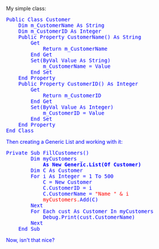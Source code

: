 My simple class:

<pre><font color="blue" family="Microsoft Sans Serif">Public <font color="blue" family="Microsoft Sans Serif">Class Customer
    <font color="blue" family="Microsoft Sans Serif">Dim m_CustomerName <font color="blue" family="Microsoft Sans Serif">As <font color="blue" family="Microsoft Sans Serif">String
    <font color="blue" family="Microsoft Sans Serif">Dim m_CustomerID <font color="blue" family="Microsoft Sans Serif">As <font color="blue" family="Microsoft Sans Serif">Integer
    <font color="blue" family="Microsoft Sans Serif">Public <font color="blue" family="Microsoft Sans Serif">Property CustomerName() <font color="blue" family="Microsoft Sans Serif">As <font color="blue" family="Microsoft Sans Serif">String
        <font color="blue" family="Microsoft Sans Serif">Get
            <font color="blue" family="Microsoft Sans Serif">Return m_CustomerName
        <font color="blue" family="Microsoft Sans Serif">End <font color="blue" family="Microsoft Sans Serif">Get
        <font color="blue" family="Microsoft Sans Serif">Set(<font color="blue" family="Microsoft Sans Serif">ByVal Value <font color="blue" family="Microsoft Sans Serif">As <font color="blue" family="Microsoft Sans Serif">String)
            m_CustomerName = Value
        <font color="blue" family="Microsoft Sans Serif">End <font color="blue" family="Microsoft Sans Serif">Set
    <font color="blue" family="Microsoft Sans Serif">End <font color="blue" family="Microsoft Sans Serif">Property
    <font color="blue" family="Microsoft Sans Serif">Public <font color="blue" family="Microsoft Sans Serif">Property CustomerID() <font color="blue" family="Microsoft Sans Serif">As <font color="blue" family="Microsoft Sans Serif">Integer
        <font color="blue" family="Microsoft Sans Serif">Get
            <font color="blue" family="Microsoft Sans Serif">Return m_CustomerID
        <font color="blue" family="Microsoft Sans Serif">End <font color="blue" family="Microsoft Sans Serif">Get
        <font color="blue" family="Microsoft Sans Serif">Set(<font color="blue" family="Microsoft Sans Serif">ByVal Value <font color="blue" family="Microsoft Sans Serif">As <font color="blue" family="Microsoft Sans Serif">Integer)
            m_CustomerID = Value
        <font color="blue" family="Microsoft Sans Serif">End <font color="blue" family="Microsoft Sans Serif">Set
    <font color="blue" family="Microsoft Sans Serif">End <font color="blue" family="Microsoft Sans Serif">Property
<font color="blue" family="Microsoft Sans Serif">End <font color="blue" family="Microsoft Sans Serif">Class
</pre>

Then creating a Generic List and working with it:

<pre><font color="blue" family="Microsoft Sans Serif">Private <font color="blue" family="Microsoft Sans Serif">Sub FillCustomers()
        <font color="blue" family="Microsoft Sans Serif">Dim myCustomers _
<strong>            <font color="blue" family="Microsoft Sans Serif">As <font color="blue" family="Microsoft Sans Serif">New Generic.List(<font color="#0000ff">Of Customer)</strong>
        <font color="blue" family="Microsoft Sans Serif">Dim C <font color="blue" family="Microsoft Sans Serif">As Customer
        <font color="blue" family="Microsoft Sans Serif">For i <font color="blue" family="Microsoft Sans Serif">As <font color="blue" family="Microsoft Sans Serif">Integer = 1 <font color="blue" family="Microsoft Sans Serif">To 500
            C = <font color="blue" family="Microsoft Sans Serif">New Customer
            C.CustomerID = i
            C.CustomerName = <font color="red" family="Microsoft Sans Serif">"Name " & i
            myCustomers.<font color="blue" family="Microsoft Sans Serif">Add(C)
        <font color="blue" family="Microsoft Sans Serif">Next
        <font color="blue" family="Microsoft Sans Serif">For <font color="blue" family="Microsoft Sans Serif">Each cust <font color="blue" family="Microsoft Sans Serif">As Customer <font color="blue" family="Microsoft Sans Serif">In myCustomers
            Debug.<font color="blue" family="Microsoft Sans Serif">Print(cust.CustomerName)
        <font color="blue" family="Microsoft Sans Serif">Next
    <font color="blue" family="Microsoft Sans Serif">End <font color="blue" family="Microsoft Sans Serif">Sub
</pre>

Now, isn't that nice?